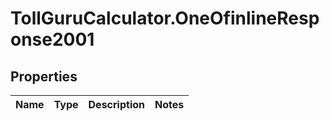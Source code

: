 # TollGuruCalculator.OneOfinlineResponse2001

## Properties
Name | Type | Description | Notes
------------ | ------------- | ------------- | -------------

